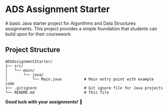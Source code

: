 # ADS Assignment Starter

A basic Java starter project for Algorithms and Data Structures assignments. This project provides a simple foundation that students can build upon for their coursework.

## Project Structure

```
ADSAssignmentStarter/
├── src/
│   └── main/
│       └── java/
│           └── Main.java          # Main entry point with example code
├── .gitignore                     # Git ignore file for Java projects
└── README.md                      # This file
```

**Good luck with your assignments!** 🚀

